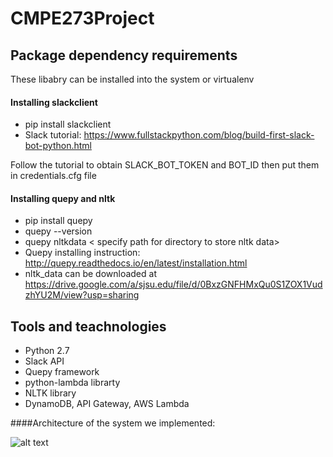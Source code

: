 # CMPE273Project
## Package dependency requirements
These libabry can be installed into the system or virtualenv
#### Installing slackclient
- pip install slackclient
- Slack tutorial: https://www.fullstackpython.com/blog/build-first-slack-bot-python.html

Follow the tutorial to obtain SLACK_BOT_TOKEN and BOT_ID then put them in credentials.cfg file

#### Installing quepy and nltk
- pip install quepy
- quepy --version
- quepy nltkdata < specify path for directory to store nltk data>
- Quepy installing instruction: http://quepy.readthedocs.io/en/latest/installation.html
- nltk_data can be downloaded at https://drive.google.com/a/sjsu.edu/file/d/0BxzGNFHMxQu0S1ZOX1VudzhYU2M/view?usp=sharing

## Tools and teachnologies
- Python 2.7
- Slack API
- Quepy framework
- python-lambda librarty
- NLTK library
- DynamoDB, API Gateway, AWS Lambda

####Architecture of the system we implemented:

![alt text](https://raw.githubusercontent.com/sonthai/CMPE273Project/blob/master/System%20Architect.png)
